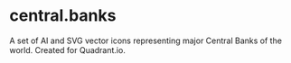 central.banks
=============

A set of AI and SVG vector icons representing major Central Banks of the world. Created for Quadrant.io.
